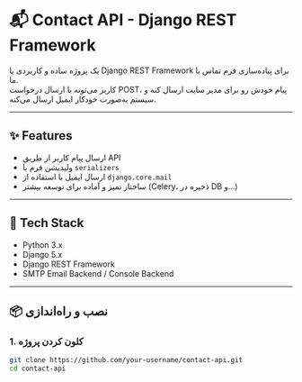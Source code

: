 # 📬 Contact API - Django REST Framework

یک پروژه ساده و کاربردی با Django REST Framework برای پیاده‌سازی فرم تماس با ما.  
کاربر می‌تونه با ارسال درخواست POST، پیام خودش رو برای مدیر سایت ارسال کنه و سیستم به‌صورت خودکار ایمیل ارسال می‌کنه.

---

## ✨ Features

- ارسال پیام کاربر از طریق API
- ولیدیشن فرم با `serializers`
- ارسال ایمیل با استفاده از `django.core.mail`
- ساختار تمیز و آماده برای توسعه بیشتر (Celery، ذخیره در DB و...)

---

## 🔧 Tech Stack

- Python 3.x
- Django 5.x
- Django REST Framework
- SMTP Email Backend / Console Backend

---

## 📦 نصب و راه‌اندازی

### 1. کلون کردن پروژه

```bash
git clone https://github.com/your-username/contact-api.git
cd contact-api
